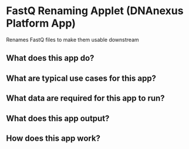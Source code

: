 <!-- dx-header -->
# FastQ Renaming Applet (DNAnexus Platform App)

Renames FastQ files to make them usable downstream


## What does this app do?

## What are typical use cases for this app?

## What data are required for this app to run?

## What does this app output?

## How does this app work?
